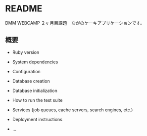 # README

DMM WEBCAMP ２ヶ月目課題　ながのケーキアプリケーションです。

## 概要

* Ruby version

* System dependencies

* Configuration

* Database creation

* Database initialization

* How to run the test suite

* Services (job queues, cache servers, search engines, etc.)

* Deployment instructions

* ...
